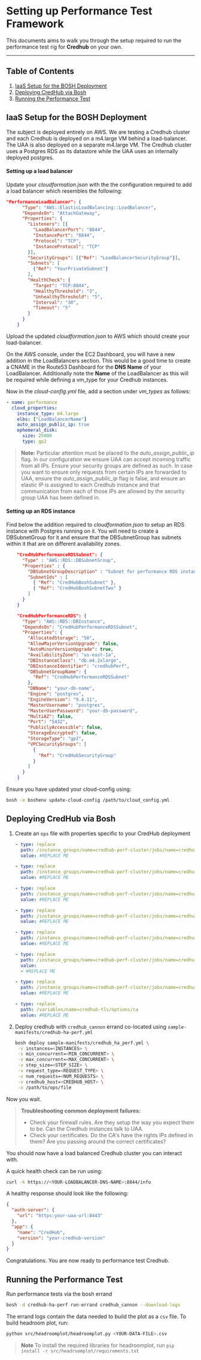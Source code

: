 
Setting up Performance Test Framework
=========================

This documents aims to walk you through the setup required to run the performance test rig for **Credhub** on your own.

----------
## Table of Contents
1. [IaaS Setup for the BOSH Deployment](#iaas-setup-for-the-bosh-deployment)
1. [Deploying CredHub via Bosh](#deploying-credhub-via-bosh)
1. [Running the Performance Test](#running-the-performance-test)

## IaaS Setup for the BOSH Deployment

The subject is deployed entirely on AWS. We are testing a Credhub cluster and each Credhub is deployed on a m4.large VM behind a load-balancer. The UAA is also deployed on a separate m4.large VM. The Credhub cluster uses a Postgres RDS as its datastore while the UAA uses an internally deployed postgres.

#### Setting up a load balancer 

Update your *cloudformation.json* with the the configuration required to add a load balancer which resembles the following:

```json
"PerformanceLoadBalancer": {
      "Type": "AWS::ElasticLoadBalancing::LoadBalancer",
      "DependsOn": "AttachGateway",
      "Properties": {
        "Listeners": [{
          "LoadBalancerPort": "8844",
          "InstancePort": "8844",
          "Protocol": "TCP",
          "InstanceProtocol": "TCP"
        }],
        "SecurityGroups": [{"Ref": "LoadBalancerSecurityGroup"}],
        "Subnets": [
          {"Ref": "YourPrivateSubnet"}
        ],
        "HealthCheck": {
          "Target": "TCP:8844",
          "HealthyThreshold": "3",
          "UnhealthyThreshold": "5",
          "Interval": "30",
          "Timeout": "5"
        }
      }
    }
```

Upload the updated *cloudformation.json* to AWS which should create your load-balancer.

On the AWS console,  under the EC2 Dashboard, you will have a new addition in the LoadBalancers section. 
This would be a good time to create a CNAME in the Route53 Dashboard for the **DNS Name** of your LoadBalancer.
Additionally note the **Name** of the LoadBalancer as this will be required while defining a vm_type for your Credhub instances.

Now in the *cloud-config.yml* file, add a section under *vm_types* as follows:

```yml
- name: performance
  cloud_properties:
    instance_type: m4.large
    elbs: ["LoadBalancerName"]
    auto_assign_public_ip: true
    ephemeral_disk:
      size: 25000
      type: gp2
```

> **Note:**
Particular attention must be placed to the *auto_assign_public_ip* flag. In our configuration we ensure UAA can accept incoming traffic from all IPs. Ensure your security groups are defined as such. In case you want to ensure only requests from certain IPs are forwarded to UAA, ensure the *auto_assign_public_ip* flag is false, and ensure an elastic IP is assigned to each Credhub instance and that communication from each of those IPs are allowed by the security group UAA has been defined in.

#### Setting up an RDS instance

Find below the addition required to *cloudformation.json* to setup an RDS instance with Postgres running on it. You will need to create a DBSubnetGroup for it and ensure that the DBSubnetGroup has subnets within it that are on different availability zones. 

```json
    "CredHubPerformanceRDSSubnet": {
      "Type" : "AWS::RDS::DBSubnetGroup",
      "Properties" : {
        "DBSubnetGroupDescription" : "Subnet for performance RDS instance",
        "SubnetIds" : [
          { "Ref": "CredHubBoshSubnet" },
          { "Ref": "CredHubBoshSubnetTwo" }
        ]
      }
    }
```
```json
    "CredHubPerformanceRDS": {
      "Type": "AWS::RDS::DBInstance",
      "DependsOn": "CredHubPerformanceRDSSubnet",
      "Properties": {
        "AllocatedStorage": "50",
        "AllowMajorVersionUpgrade": false,
        "AutoMinorVersionUpgrade": true,
        "AvailabilityZone": "us-east-1a",
        "DBInstanceClass": "db.m4.2xlarge",
        "DBInstanceIdentifier": "credhubPerf",
        "DBSubnetGroupName": {
          "Ref": "CredHubPerformanceRDSSubnet"
        },
        "DBName": "your-db-name",
        "Engine": "postgres",
        "EngineVersion": "9.4.11",
        "MasterUsername": "postgres",
        "MasterUserPassword": "your-db-password",
        "MultiAZ": false,
        "Port": "5432",
        "PubliclyAccessible": false,
        "StorageEncrypted": false,
        "StorageType": "gp2",
        "VPCSecurityGroups": [
          {
            "Ref": "CredHubSecurityGroup"
          }
        ]
      }
    }

```

Ensure you have updated your cloud-config using:
```bash
bosh -e boshenv update-cloud-config /path/to/cloud_config.yml
``` 

## Deploying CredHub via Bosh

1. Create an `ops` file with properties specific to your CredHub deployment
   ```yml
   - type: replace
     path: /instance_groups/name=credhub-perf-cluster/jobs/name=credhub/properties/credhub/data_storage/password
     value: #REPLACE ME
   
   - type: replace
     path: /instance_groups/name=credhub-perf-cluster/jobs/name=credhub/properties/credhub/data_storage/host
     value: #REPLACE ME
   
   - type: replace
     path: /instance_groups/name=credhub-perf-cluster/jobs/name=credhub/properties/credhub/data_storage/port
     value: #REPLACE ME
   
   - type: replace
     path: /instance_groups/name=credhub-perf-cluster/jobs/name=credhub/properties/credhub/data_storage/database
     value: #REPLACE ME
   
   - type: replace
     path: /instance_groups/name=credhub-perf-cluster/jobs/name=credhub/properties/credhub/authentication/uaa/url
     value: #REPLACE ME
   
   - type: replace
     path: /instance_groups/name=credhub-perf-cluster/jobs/name=credhub/properties/credhub/authentication/uaa/ca_certs
     value:
     - #REPLACE ME
   
   - type: replace
     path: /instance_groups/name=credhub-perf-cluster/jobs/name=credhub/properties/credhub/authentication/uaa/verification_key
     value: #REPLACE ME
   
   - type: replace
     path: /variables/name=credhub-tls/options/ca
     value: #REPLACE ME
   ```
1. Deploy credhub with `credhub_cannon` errand co-located using `sample-manifests/credhub-ha-perf.yml`

   ```bash
   bosh deploy sample-manifests/credhub_ha_perf.yml \
    -v instances=<INSTANCES> \
    -v min_concurrent=<MIN_CONCURRENT> \
    -v max_concurrent=<MAX_CONCURRENT> \
    -v step_size=<STEP_SIZE> \
    -v request_type=<REQUEST_TYPE> \
    -v num_requests=<NUM_REQUESTS> \
    -v credhub_host=<CREDHUB_HOST> \
    -o /path/to/ops/file
   ```

Now you wait.

> **Troubleshooting common deployment failures:**
> - Check your firewall rules. Are  they setup the way you expect them to be. Can the Credhub instances talk to UAA.
> - Check your certificates. Do the CA's have the rights IPs defined in them? Are you passing around the correct certificates?

You should now have a load balanced Credhub cluster you can interact with.

A quick health check can be run using:
```bash
curl -k https://<YOUR-LOADBALANCER-DNS-NAME>:8844/info
``` 

A healthy response should look like the following:

```json
{
  "auth-server": {
    "url": "https:your-uaa-url:8443"
  },
  "app": {
    "name": "CredHub",
    "version": "your-credhub-version"
  }
}
```

Congratulations. You are now ready to performance test Credhub.

## Running the Performance Test

Run performance tests via the bosh errand

```bash
bosh -d credhub-ha-perf run-errand credhub_cannon --download-logs
```

The errand logs contain the data needed to build the plot as a `csv` file. To build headroom plot, run:
 
```bash
python src/headroomplot/headroomplot.py <YOUR-DATA-FILE>.csv
```
> **Note**
> To install the required libraries for headroomplot, run `pip install -r src/headroomplot/requirements.txt`